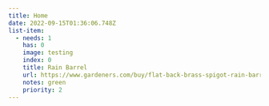 ```yaml
---
title: Home
date: 2022-09-15T01:36:06.748Z
list-item:
  - needs: 1
    has: 0
    image: testing
    index: 0
    title: Rain Barrel
    url: https://www.gardeners.com/buy/flat-back-brass-spigot-rain-barrel-50-gallon/8612853.html
    notes: green
    priority: 2
---
```

